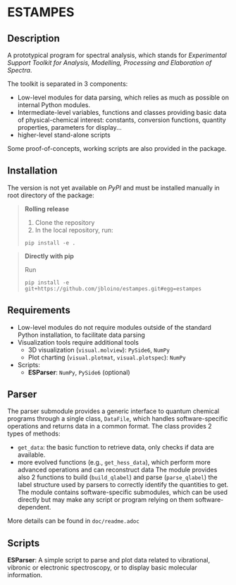 ESTAMPES
========

Description
-----------
A prototypical program for spectral analysis, which stands for _Experimental Support Toolkit for Analysis, Modelling, Processing and Elaboration of Spectra_.

The toolkit is separated in 3 components:
* Low-level modules for data parsing, which relies as much as possible on internal Python modules.
* Intermediate-level variables, functions and classes providing basic data of physical-chemical interest: constants, conversion functions, quantity properties, parameters for display...
* higher-level stand-alone scripts

Some proof-of-concepts, working scripts are also provided in the package.

Installation
------------
The version is not yet available on *PyPI* and must be installed manually in root directory of the package:

> **Rolling release**
> 1. Clone the repository
> 2. In the local repository, run:
> ```
> pip install -e .
> ```


> **Directly with pip**
>
> Run
> ```
> pip install -e git+https://github.com/jbloino/estampes.git#egg=estampes
> ```

Requirements
------------
* Low-level modules do not require modules outside of the standard Python installation, to facilitate data parsing
* Visualization tools require additional tools
    * 3D visualization (`visual.molview`): `PySide6`, `NumPy`
    * Plot charting (`visual.plotmat`, `visual.plotspec`): `NumPy`
* Scripts:
    * **ESParser**: `NumPy`, `PySide6` (optional)

Parser
------
The parser submodule provides a generic interface to quantum chemical programs through a single class, `DataFile`, which handles software-specific operations and returns data in a common format.
The class provides 2 types of methods:
* `get_data`: the basic function to retrieve data, only checks if data are available.
* more evolved functions (e.g., `get_hess_data`), which perform more advanced operations and can reconstruct data
The module provides also 2 functions to build (`build_qlabel`) and parse (`parse_qlabel`) the label structure used by parsers to correctly identify the quantities to get.
The module contains software-specific submodules, which can be used directly but may make any script or program relying on them software-dependent.

More details can be found in `doc/readme.adoc`

Scripts
-------
**ESParser**:
    A simple script to parse and plot data related to vibrational, vibronic or electronic spectroscopy, or to display basic molecular information.